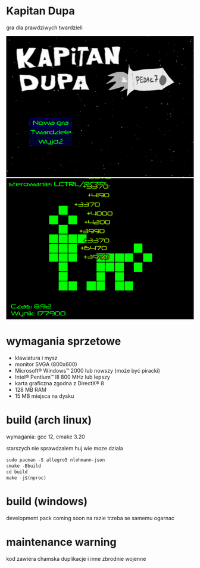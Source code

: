 # Kapitan Dupa

gra dla prawdziwych twardzieli

![ss00](screenshots/ss00.png)
![ss01](screenshots/ss01.png)

# wymagania sprzetowe

- klawiatura i mysz
- monitor SVGA (800x600)
- Microsoft® Windows™ 2000 lub nowszy (może być piracki)
- Intel® Pentium™ III 800 MHz lub lepszy
- karta graficzna zgodna z DirectX® 8
- 128 MB RAM
- 15 MB miejsca na dysku


# build (arch linux)

wymagania: gcc 12, cmake 3.20

starszych nie sprawdzalem huj wie moze dziala

```
sudo pacman -S allegro5 nlohmann-json
cmake -Bbuild
cd build
make -j$(nproc)
```

# build (windows)

development pack coming soon na razie trzeba se samemu ogarnac

# maintenance warning

kod zawiera chamska duplikacje i inne zbrodnie wojenne
